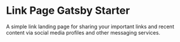 # Link Page Gatsby Starter

A simple link landing page for sharing your important links and recent content via social media profiles and other messaging services.
